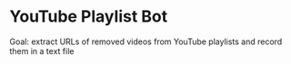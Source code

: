 # YouTube Playlist Bot

Goal: extract URLs of removed videos from YouTube playlists and record them in a text file

